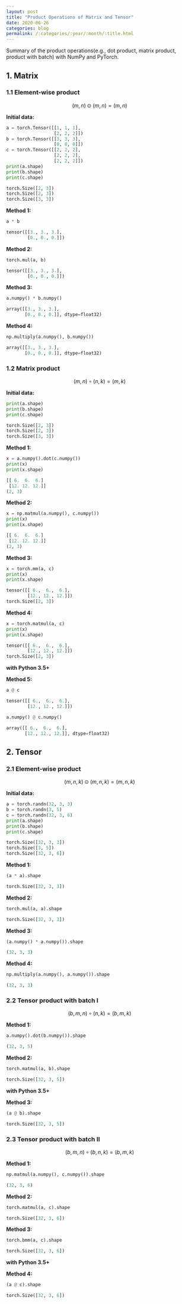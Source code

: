 ```yaml
---
layout: post
title: "Product Operations of Matrix and Tensor"
date: 2020-06-26
categories: blog
permalink: /:categories/:year/:month/:title.html
---
```


Summary of the product operations(e.g., dot product, matrix product, product with batch) with NumPy and PyTorch.

## 1. Matrix

### 1.1 Element-wise product

$$(m, n) \odot (m, n) = (m, n)$$

**Initial data:**
```Python
a = torch.Tensor([[1, 1, 1], 
                  [2, 2, 2]])
b = torch.Tensor([[3, 3, 3], 
                  [0, 0, 0]])
c = torch.Tensor([[2, 2, 2], 
                  [2, 2, 2], 
                  [2, 2, 2]])
print(a.shape)
print(b.shape)
print(c.shape)
```
```Python
torch.Size([2, 3])
torch.Size([2, 3])
torch.Size([3, 3])
```

**Method 1:**
```Python
a * b
```
```Python
tensor([[3., 3., 3.],
        [0., 0., 0.]])
```

**Method 2:**
```Python
torch.mul(a, b)
```
```Python
tensor([[3., 3., 3.],
        [0., 0., 0.]])
```

**Method 3:**
```Python
a.numpy() * b.numpy()
```
```Python
array([[3., 3., 3.],
       [0., 0., 0.]], dtype=float32)
```

**Method 4:**
```Python
np.multiply(a.numpy(), b.numpy())
```
```Python
array([[3., 3., 3.],
       [0., 0., 0.]], dtype=float32)
```


### 1.2 Matrix product

$$(m, n) \circ (n, k) = (m, k)$$

**Initial data:**
```Python
print(a.shape)
print(b.shape)
print(c.shape)
```
```Python
torch.Size([2, 3])
torch.Size([2, 3])
torch.Size([3, 3])
```

**Method 1:**
```Python
x = a.numpy().dot(c.numpy())
print(x)
print(x.shape)
```
```Python
[[ 6.  6.  6.]
 [12. 12. 12.]]
(2, 3)
```

**Method 2:**
```Python
x = np.matmul(a.numpy(), c.numpy())
print(x)
print(x.shape)
```
```Python
[[ 6.  6.  6.]
 [12. 12. 12.]]
(2, 3)
```

**Method 3:**
```Python
x = torch.mm(a, c)
print(x)
print(x.shape)
```
```Python
tensor([[ 6.,  6.,  6.],
        [12., 12., 12.]])
torch.Size([2, 3])
```

**Method 4:**
```Python
x = torch.matmul(a, c)
print(x)
print(x.shape)
```
```Python
tensor([[ 6.,  6.,  6.],
        [12., 12., 12.]])
torch.Size([2, 3])
```

**with Python 3.5+**

**Method 5:**
```Python
a @ c
```
```Python
tensor([[ 6.,  6.,  6.],
        [12., 12., 12.]])
```

```Python
a.numpy() @ c.numpy()
```
```Python
array([[ 6.,  6.,  6.],
       [12., 12., 12.]], dtype=float32)
```


## 2. Tensor

### 2.1 Element-wise product

$$(m, n, k) \odot (m, n, k) = (m, n, k)$$

**Initial data:**
```Python
a = torch.randn(32, 3, 3)
b = torch.randn(3, 5)
c = torch.randn(32, 3, 6)
print(a.shape)
print(b.shape)
print(c.shape)
```
```Python
torch.Size([32, 3, 3])
torch.Size([3, 5])
torch.Size([32, 3, 6])
```

**Method 1:**
```Python
(a * a).shape
```
```Python
torch.Size([32, 3, 3])
```

**Method 2:**
```Python
torch.mul(a, a).shape
```
```Python
torch.Size([32, 3, 3])
```

**Method 3:**
```Python
(a.numpy() * a.numpy()).shape
```
```Python
(32, 3, 3)
```

**Method 4:**
```Python
np.multiply(a.numpy(), a.numpy()).shape
```
```Python
(32, 3, 3)
```

### 2.2 Tensor product with batch I 

$$(b, m, n) \circ (n, k) = (b, m, k)$$

**Method 1:**
```Python
a.numpy().dot(b.numpy()).shape
```
```Python
(32, 3, 5)
```

**Method 2:**
```Python
torch.matmul(a, b).shape
```
```Python
torch.Size([32, 3, 5])
```

**with Python 3.5+**

**Method 3:**
```Python
(a @ b).shape
```
```Python
torch.Size([32, 3, 5])
```

### 2.3 Tensor product with batch II

$$(b, m, n) \circ (b, n, k) = (b, m, k)$$

**Method 1:**
```Python
np.matmul(a.numpy(), c.numpy()).shape
```
```Python
(32, 3, 6)
```

**Method 2:**
```Python
torch.matmul(a, c).shape
```
```Python
torch.Size([32, 3, 6])
```

**Method 3:**
```Python
torch.bmm(a, c).shape
```
```Python
torch.Size([32, 3, 6])
```

**with Python 3.5+**

**Method 4:**
```Python
(a @ c).shape
```
```Python
torch.Size([32, 3, 6])
```

